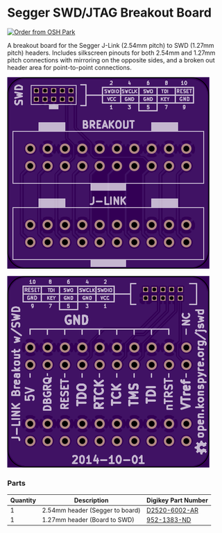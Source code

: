 # Segger SWD/JTAG Breakout Board

<a href="https://oshpark.com/shared_projects/w7QyiW3S"><img src="https://oshpark.com/packs/media/images/badge-5f4e3bf4bf68f72ff88bd92e0089e9cf.png" alt="Order from OSH Park"></img></a>

A breakout board for the Segger J-Link (2.54mm pitch) to SWD (1.27mm pitch) headers. Includes silkscreen pinouts for both 2.54mm and 1.27mm pitch connections with mirroring on the opposite sides, and a broken out header area for point-to-point connections.

![PCB for the Segger breakbout board, top](board-top.png)

![PCB for the Segger breakout board, bottom](board-bottom.png)

### Parts

| Quantity | Description                           | Digikey Part Number |
| -        | -                                     | -                   |
| 1        | 2.54mm header (Segger to board)       | [D2520-6002-AR](https://www.digikey.com/products/en?keywords=D2520-6002-AR) | 
| 1        | 1.27mm header  (Board to SWD)         | [952-1383-ND](https://www.digikey.com/products/en?keywords=952-1383-ND)     |
